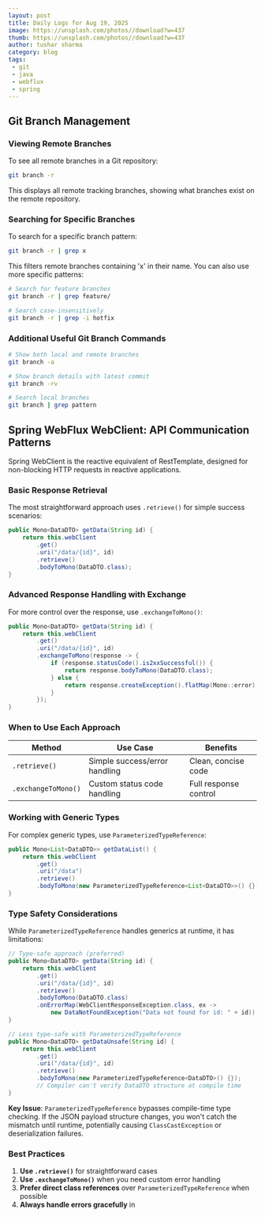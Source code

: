 ```yaml
---
layout: post
title: Daily Logs for Aug 19, 2025
image: https://unsplash.com/photos//download?w=437
thumb: https://unsplash.com/photos//download?w=437
author: tushar sharma
category: blog
tags:
 - git
 - java
 - webflux
 - spring
---
```


## Git Branch Management

### Viewing Remote Branches

To see all remote branches in a Git repository:

```bash 
git branch -r
```

This displays all remote tracking branches, showing what branches exist on the remote repository.

### Searching for Specific Branches

To search for a specific branch pattern:

```bash 
git branch -r | grep x 
```

This filters remote branches containing 'x' in their name. You can also use more specific patterns:

```bash
# Search for feature branches
git branch -r | grep feature/

# Search case-insensitively
git branch -r | grep -i hotfix
```

### Additional Useful Git Branch Commands

```bash
# Show both local and remote branches
git branch -a

# Show branch details with latest commit
git branch -rv

# Search local branches
git branch | grep pattern
```

## Spring WebFlux WebClient: API Communication Patterns

Spring WebClient is the reactive equivalent of RestTemplate, designed for non-blocking HTTP requests in reactive applications.

### Basic Response Retrieval

The most straightforward approach uses `.retrieve()` for simple success scenarios:

```java
public Mono<DataDTO> getData(String id) {
    return this.webClient
        .get()
        .uri("/data/{id}", id)
        .retrieve()
        .bodyToMono(DataDTO.class);
}
```

### Advanced Response Handling with Exchange

For more control over the response, use `.exchangeToMono()`:

```java
public Mono<DataDTO> getData(String id) {
    return this.webClient
        .get()
        .uri("/data/{id}", id)
        .exchangeToMono(response -> {
            if (response.statusCode().is2xxSuccessful()) {
                return response.bodyToMono(DataDTO.class);
            } else {
                return response.createException().flatMap(Mono::error);
            }
        });
}
```

### When to Use Each Approach

| Method | Use Case | Benefits |
|--------|----------|----------|
| `.retrieve()` | Simple success/error handling | Clean, concise code |
| `.exchangeToMono()` | Custom status code handling | Full response control |

### Working with Generic Types

For complex generic types, use `ParameterizedTypeReference`:

```java
public Mono<List<DataDTO>> getDataList() {
    return this.webClient
        .get()
        .uri("/data")
        .retrieve()
        .bodyToMono(new ParameterizedTypeReference<List<DataDTO>>() {});
}
```

### Type Safety Considerations

While `ParameterizedTypeReference` handles generics at runtime, it has limitations:

```java
// Type-safe approach (preferred)
public Mono<DataDTO> getData(String id) {
    return this.webClient
        .get()
        .uri("/data/{id}", id)
        .retrieve()
        .bodyToMono(DataDTO.class)
        .onErrorMap(WebClientResponseException.class, ex -> 
            new DataNotFoundException("Data not found for id: " + id));
}

// Less type-safe with ParameterizedTypeReference
public Mono<DataDTO> getDataUnsafe(String id) {
    return this.webClient
        .get()
        .uri("/data/{id}", id)
        .retrieve()
        .bodyToMono(new ParameterizedTypeReference<DataDTO>() {});
        // Compiler can't verify DataDTO structure at compile time
}
```

**Key Issue**: `ParameterizedTypeReference` bypasses compile-time type checking. If the JSON payload structure changes, you won't catch the mismatch until runtime, potentially causing `ClassCastException` or deserialization failures.

### Best Practices

1. **Use `.retrieve()`** for straightforward cases
2. **Use `.exchangeToMono()`** when you need custom error handling
3. **Prefer direct class references** over `ParameterizedTypeReference` when possible
4. **Always handle errors gracefully** in